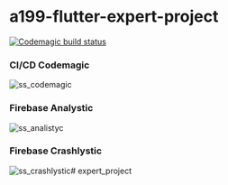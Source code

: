 # a199-flutter-expert-project

[![Codemagic build status](https://api.codemagic.io/apps/6289d0ded441380acb123fcf/6289d0ded441380acb123fce/status_badge.svg)](https://codemagic.io/apps/6289d0ded441380acb123fcf/6289d0ded441380acb123fce/latest_build)

### CI/CD Codemagic
![ss_codemagic](https://user-images.githubusercontent.com/71208589/171002366-6c1f884b-8a70-4245-b6bf-5cc66ac7250a.png)

### Firebase Analystic
![ss_analistyc](https://user-images.githubusercontent.com/71208589/171002521-1208a59b-cfe4-4ba7-b924-592b9432d82d.png)

### Firebase Crashlystic
![ss_crashlystic](https://user-images.githubusercontent.com/71208589/171002767-b3dbff6a-dcd8-4563-ba81-6276eef994b0.png)#   e x p e r t _ p r o j e c t  
 
